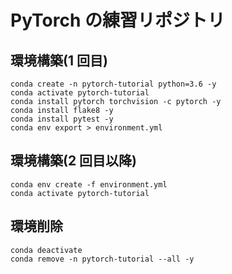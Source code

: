 # PyTorch の練習リポジトリ

## 環境構築(1 回目)

```text
conda create -n pytorch-tutorial python=3.6 -y
conda activate pytorch-tutorial
conda install pytorch torchvision -c pytorch -y
conda install flake8 -y
conda install pytest -y
conda env export > environment.yml
```

## 環境構築(2 回目以降)

```text
conda env create -f environment.yml
conda activate pytorch-tutorial
```

## 環境削除

```text
conda deactivate
conda remove -n pytorch-tutorial --all -y
```
